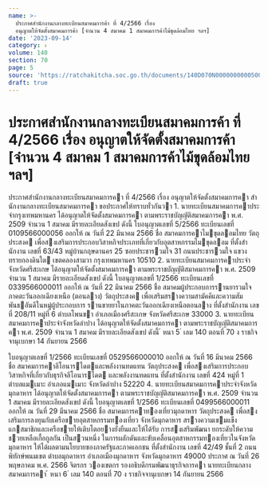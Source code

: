 ```yaml
---
name: >-
  ประกาศสำนักงานกลางทะเบียนสมาคมการค้า ที่ 4/2566 เรื่อง
  อนุญาตให้จัดตั้งสมาคมการค้า [จำนวน 4 สมาคม 1 สมาคมการค้าไม้ขุดล้อมไทย ฯลฯ]
date: '2023-09-14'
category: ง
volume: 140
section: 70
page: 5
source: 'https://ratchakitcha.soc.go.th/documents/140D070N0000000000500.pdf'
draft: true
---
```


# ประกาศสำนักงานกลางทะเบียนสมาคมการค้า ที่ 4/2566 เรื่อง อนุญาตให้จัดตั้งสมาคมการค้า [จำนวน 4 สมาคม 1 สมาคมการค้าไม้ขุดล้อมไทย ฯลฯ]

ประกาศสํานักงานกลางทะเบียนสมาคมการคา ที่ 4/2566 เรื่อง อนุญาตให้จัดตั้งสมาคมการคา สํานักงานกลางทะเบียนสมาคมการคา ขอประกาศให้ทราบทั่วกันวา 1. นายทะเบียนสมาคมการคาประจํากรุงเทพมหานคร ได้อนุญาตให้จัดตั้งสมาคมการคา ตามพระราชบัญญัติสมาคมการคา พ.ศ. 2509 จํานวน 1 สมาคม มีรายละเอียดสังเขป ดังนี้ ใบอนุญาตเลขที่ 5/2566 ทะเบียนเลขที่ 0109566000056 ออกให้ ณ วันที่ 22 มีนาคม 2566 ชื่อ สมาคมการคาไมขุดลอมไทย วัตถุประสงค เพื่อสงเสริมการประกอบวิสาหกิจประเภทที่เกี่ยวกับอุตสาหกรรมไมขุดลอม ที่ตั้งสํานักงาน เลขที่ 63/43 หมู่บ้านกฤษดานคร 25 ซอยประชารวมใจ 31 ถนนประชารวมใจ แขวงทรายกองดินใต เขตคลองสามวา กรุงเทพมหานคร 10510 2. นายทะเบียนสมาคมการคาประจําจังหวัดศรีสะเกษ ได้อนุญาตให้จัดตั้งสมาคมการคา ตามพระราชบัญญัติสมาคมการคา พ.ศ. 2509 จํานวน 1 สมาคม มีรายละเอียดสังเขป ดังนี้ ใบอนุญาตเลขที่ 1/2566 ทะเบียนเลขที่ 0339566000011 ออกให้ ณ วันที่ 22 มีนาคม 2566 ชื่อ สมาคมผู้ประกอบการรานยารวมใจภาคตะวันออกเฉียงเหนือ (ตอนลาง) วัตถุประสงค เพื่อเสริมสรางความสามัคคีและความสัมพันธอันดีในหมู่ผู้ประกอบการ รานขายยาในภาคตะวันออกเฉียงเหนือตอนลาง ที่ตั้งสํานักงาน เลขที่ 208/11 หมู่ที่ 6 ตําบลโพนขา อําเภอเมืองศรีสะเกษ จังหวัดศรีสะเกษ 33000 3. นายทะเบียนสมาคมการคาประจําจังหวัดลําปาง ได้อนุญาตให้จัดตั้งสมาคมการคา ตามพระราชบัญญัติสมาคมการคา พ.ศ. 2509 จํานวน 1 สมาคม มีรายละเอียดสังเขป ดังนี้ ้ หนา 5 ่ เลม 140 ตอนที่ 70 ง ราชกิจจานุเบกษา 14 กันยายน 2566

ใบอนุญาตเลขที่ 1/2566 ทะเบียนเลขที่ 0529566000010 ออกให้ ณ วันที่ 16 มีนาคม 2566 ชื่อ สมาคมการคาลีโอนารไดตและพลังงานทดแทน วัตถุประสงค เพื่อสงเสริมการประกอบวิสาหกิจที่เกี่ยวกับธุรกิจลีโอนารไดต และพลังงานทดแทน ที่ตั้งสํานักงาน เลขที่ 424 หมู่ที่ 1 ตําบลแมเมาะ อําเภอแมเมาะ จังหวัดลําปาง 52220 4. นายทะเบียนสมาคมการคาประจําจังหวัดมุกดาหาร ได้อนุญาตให้จัดตั้งสมาคมการคา ตามพระราชบัญญัติสมาคมการคา พ.ศ. 2509 จํานวน 1 สมาคม มีรายละเอียดสังเขป ดังนี้ ใบอนุญาตเลขที่ 1/2566 ทะเบียนเลขที่ 0499566000011 ออกให้ ณ วันที่ 29 มีนาคม 2566 ชื่อ สมาคมการคาทองเที่ยวมุกดาหาร วัตถุประสงค เพื่อสงเสริมการลงทุนกับเครือขายอุตสาหกรรมทองเที่ยว จังหวัดมุกดาหาร สรางความเขมแข็งแกสมาชิกและเครือขายให้เติบโตอยางยั่งยืนและให้ได้รับ การสงเสริมพัฒนา ยกระดับให้ความชวยเหลือเกื้อกูลกัน เป็นสวนหนึ่ง ในการผลักดันและขับเคลื่อนอุตสาหกรรมทองเที่ยวในจังหวัดมุกดาหาร ให้ได้ผลตามนโยบายของภาครัฐและภาคเอกชน ที่ตั้งสํานักงาน เลขที่ 42/49 ชั้นที่ 2 ถนนพิทักษ์พนมเขต ตําบลมุกดาหาร อําเภอเมืองมุกดาหาร จังหวัดมุกดาหาร 49000 ประกาศ ณ วันที่ 26 พฤษภาคม พ.ศ. 2566 จิตรกร วองเขตกร รองอธิบดีกรมพัฒนาธุรกิจการคา นายทะเบียนกลางสมาคมการคา ้ หนา 6 ่ เลม 140 ตอนที่ 70 ง ราชกิจจานุเบกษา 14 กันยายน 2566
